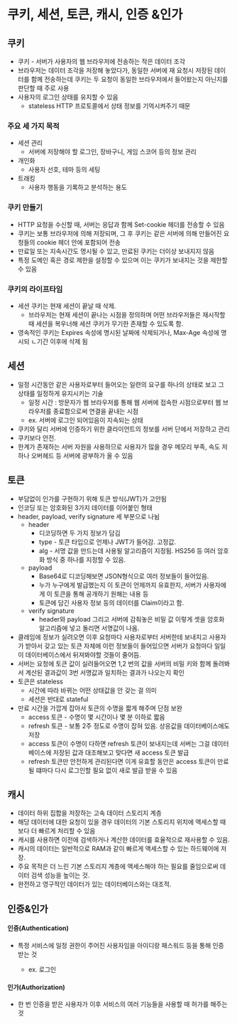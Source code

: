 # 쿠키, 세션, 토큰, 캐시, 인증 &인가



## 쿠키

- 쿠키 - 서버가 사용자의 웹 브라우저에 전송하는 작은 데이터 조각
- 브라우저는 데이터 조각을 저장해 놓았다가, 동일한 서버에 재 요청시 저장된 데이터를 함께 전송하는데 쿠키는 두 요청이 동일한 브라우저에서 들어왔는지 아닌지를 판단할 때 주로 사용
- 사용자의 로그인 상태를 유지할 수 있음
  - stateless HTTP 프로토콜에서 상태 정보를 기억시켜주기 때문

### 주요 세 가지 목적

- 세션 관리
  - 서버에 저장해야 할 로그인, 장바구니, 게임 스코어 등의 정보 관리
- 개인화
  - 사용자 선호, 테마 등의 세팅
- 트래킹
  - 사용자 행동을 기록하고 분석하는 용도

### 쿠키 만들기

- HTTP 요청을 수신할 때, 서버는 응답과 함께 Set-cookie 헤더를 전송할 수 있음
- 쿠키는 보통 브라우저에 의해 저장되며, 그 후 쿠키는 같은 서버에 의해 만들어진 요청들의 cookie 헤더 안에 포함되어 전송
- 만료일 또는 지속시간도 명시될 수 있고, 만료된 쿠키는 더이상 보내지지 않음
- 특정 도메인 혹은 경로 제한을 설정할 수 있으며 이는 쿠키가 보내지는 것을 제한할 수 있음

### 쿠키의 라이프타임

- 세션 쿠키는 현재 세션이 끝날 때 삭제.
  - 브라우저는 현재 세션이 끝나는 시점을 정의하며 어떤 브라우저들은 재시작할 때 세션을 복우너해 세션 쿠키가 무기한 존재할 수 있도록 함.
- 영속적인 쿠키는 Expires 속성에 명시된 날짜에 삭제되거나, Max-Age 속성에 명시되 ㄴ기간 이후에 삭제 됨



## 세션

- 일정 시간동안 같은 사용자로부터 들어오는 일련의 요구를 하나의 상태로 보고 그 상태를 일정하게 유지시키는 기술
  - 일정 시간 : 방문자가 웹 브라우저를 통해 웹 서버에 접속한 시점으로부터 웹 브라우저를 종료함으로써 연결을 끝내는 시점
  - ex. 서버에 로그인 되어있음이 지속되는 상태
- 쿠키와 달리 서버에 인증하기 위한 클라이언트의 정보를 서버 단에서 저장하고 관리
- 쿠키보다 안전.
- 한계가 존재하는 서버 자원을 사용하므로 사용자가 많을 경우 메모리 부족, 속도 저하나 오버헤드 등 서버에 광부하가 올 수 있음



## 토큰

- 부담없이 인가를 구현하기 위해 토큰 방식(JWT)가 고안됨
- 인코딩 또는 암호화된 3가지 데이터를 이어붙인 형태
- header, payload, verify signature 세 부분으로 나뉨
  - header
    - 디코딩하면 두 가지 정보가 담김
    - type - 토큰 타입으로 언제나 JWT가 들어감. 고정값.
    - alg - 서명 값을 만드는데 사용될 알고리즘이 지정됨. HS256 등 여러 암호화 방식 중 하나를 지정할 수 있음.
  - payload
    - Base64로 디코딩해보면 JSON형식으로 여러 정보들이 들어있음.
    - 누가 누구에게 발급했는지 이 토큰이 언제까지 유효한지, 서버가 사용자에게 이 토큰을 통해 공개하기 원해는 내용 등
    - 토큰에 담긴 사용자 정보 등의 데이터를 Claim이라고 함.
  - verify signature
    - header와 payload 그리고 서버에 감춰놓은 비밀 값 이렇게 셋을 암호화 알고리즘에 넣고 돌리면 서명값이 나옴.
- 클레임에 정보가 실려오면 이후 요청마다 사용자로부터 서버한테 보내지고 사용자가 받아서 갖고 있는 토큰 자체에 이런 정보들이 들어있으면 서버가 요청마다 일일이 데이터베이스에서 뒤져봐야할 것들이 줄어듬.
- 서버는 요청에 토큰 값이 실려들어오면 1,2 번의 값을 서버의 비밀 키와 함께 돌려봐서 계산된 결과값이 3번 서명값과 일치하는 결과가 나오는지 확인
- 토큰은 stateless
  - 시간에 따라 바뀌는 어떤 상태값을 안 갖는 걸 의미
  - 세션은 반대로 stateful
- 만료 시간을 가깝게 잡아서 토큰의 수명을 짧게 해주며 단점 보완
  - access 토큰  - 수명이 몇 시간이나 몇 분 이하로 짧음
  - refresh 토큰 - 보통 2주 정도로 수명이 잡혀 있음. 상응값을 데이터베이스에도 저장
  - access 토큰이 수명이 다하면 refresh 토큰이 보내지는데 서버는 그걸 데이터베이스에 저장된 값과 대조해보고 맞다면 새 access 토큰 발급
  - refresh 토큰만 안전하게 관리된다면 이게 유효할 동안은 access 토큰이 만료될 떄마다 다시 로그인할 필요 없이 새로 발급 받을 수 있음



## 캐시

- 데이터 하위 집합을 저장하는 고속 데이터 스토리지 계층
- 해당 데이터에 대한 요청이 있을 경우 데이터의 기본 스토리지 위치에 액세스할 때보다 더 빠르게 처리할 수 있음
- 캐시를 사용하면 이전에 검색하거나 계산한 데이터를 효율적으로 재사용할 수 있음.
- 캐시의 데이터는 일반적으로 RAM과 같이 빠르게 액세스할 수 있는 하드웨어에 저장.
- 주요 목적은 더 느린 기본 스토리지 계층에 액세스해야 하는 필요를 줄임으로써 데이터 검색 성능을 높이는 것.
- 완전하고 영구적인 데이터가 있는 데이터베이스와는 대조적.



## 인증&인가

#### 인증(Authentication)

- 특정 서비스에 일정 권한이 주어진 사용자임을 아이디랑 패스워드 등을 통해 인증 받는 것

  - ex.  로그인

  

#### 인가(Authorization)

- 한 번 인증을 받은 사용자가 이후 서비스의 여러 기능들을 사용할 때 허가를 해주는 것

  

